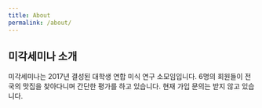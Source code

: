 ```yaml
---
title: About
permalink: /about/
---
```


## 미각세미나 소개

미각세미나는 2017년 결성된 대학생 연합 미식 연구 소모임입니다. 6명의 회원들이 전국의 맛집을 찾아다니며 간단한 평가를 하고 있습니다. 현재 가입 문의는 받지 않고 있습니다.